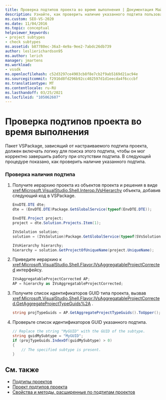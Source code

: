 ```yaml
---
title: Проверка подтипов проекта во время выполнения | Документация Майкрософт
description: Узнайте, как проверить наличие указанного подтипа пользовательского проекта, от которого он зависит.
ms.custom: SEO-VS-2020
ms.date: 11/04/2016
ms.topic: conceptual
helpviewer_keywords:
- project subtypes
- check subtypes
ms.assetid: b87780ec-36a3-4e9a-9ee2-7abdc26db739
author: leslierichardson95
ms.author: lerich
manager: jmartens
ms.workload:
- vssdk
ms.openlocfilehash: c52d3297ce4903cb8f8e7cb2f9ab5169d21ac94e
ms.sourcegitcommit: f2916d8fd296b92cc402597d1d1eecda4f6cccbf
ms.translationtype: MT
ms.contentlocale: ru-RU
ms.lasthandoff: 03/25/2021
ms.locfileid: "105062607"
---
```

# <a name="verify-subtypes-of-a-project-at-run-time"></a>Проверка подтипов проекта во время выполнения
Пакет VSPackage, зависящий от настраиваемого подтипа проекта, должен включать логику для поиска этого подтипа, чтобы он мог корректно завершить работу при отсутствии подтипа. В следующей процедуре показано, как проверить наличие указанного подтипа.

### <a name="to-verify-the-presence-of-a-subtype"></a>Проверка наличия подтипа

1. Получите иерархию проекта из объектов проекта и решения в виде <xref:Microsoft.VisualStudio.Shell.Interop.IVsHierarchy> объекта, добавив следующий код в VSPackage.

    ```csharp
    EnvDTE.DTE dte;
    dte = (EnvDTE.DTE)Package.GetGlobalService(typeof(EnvDTE.DTE));

    EnvDTE.Project project;
    project = dte.Solution.Projects.Item(1);

    IVsSolution solution;
    solution = (IVsSolution)Package.GetGlobalService(typeof(SVsSolution));

    IVsHierarchy hierarchy;
    hierarchy = solution.GetProjectOfUniqueName(project.UniqueName);

    ```

2. Приведите иерархию к <xref:Microsoft.VisualStudio.Shell.Flavor.IVsAggregatableProjectCorrected> интерфейсу.

    ```csharp
    IVsAggregatableProjectCorrected AP;
    AP = hierarchy as IVsAggregatableProjectCorrected;

    ```

3. Получите список идентификаторов GUID типа проекта, вызвав <xref:Microsoft.VisualStudio.Shell.Flavor.IVsAggregatableProjectCorrected.GetAggregateProjectTypeGuids%2A> .

    ```csharp
    string projTypeGuids = AP.GetAggregateProjectTypeGuids().ToUpper();

    ```

4. Проверьте список идентификаторов GUID указанного подтипа.

    ```csharp
    // Replace the string "MyGUID" with the GUID of the subtype.
    string guidMySubtype = "MyGUID";
    if (projTypeGuids.IndexOf(guidMySubtype) > 0)
    {
        // The specified subtype is present.
    }
    ```

## <a name="see-also"></a>См. также
- [Подтипы проектов](../extensibility/internals/project-subtypes.md)
- [Проект подтипов проекта](../extensibility/internals/project-subtypes-design.md)
- [Свойства и методы, расширенные по подтипам проектов](../extensibility/internals/properties-and-methods-extended-by-project-subtypes.md)
